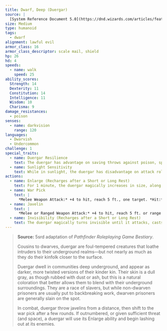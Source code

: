 ```yaml
---
title: Dwarf, Deep (Duergar)
source: |
  [System Reference Document 5.0](https://dnd.wizards.com/articles/features/systems-reference-document-srd)
size: Medium
type: humanoid
tags:
  - dwarf
alignment: lawful evil
armor_class: 16
armor_class_descriptor: scale mail, shield
hp: 26
hd: 4
speeds:
  - name: walk
    speed: 25
ability_scores:
  Strength: 14
  Dexterity: 11
  Constitution: 14
  Intelligence: 11
  Wisdom: 10
  Charisma: 9
damage_resistances:
  - poison
senses:
  - name: darkvision
    range: 120
languages:
  - Dwarvish
  - Undercommon
challenge: 1
special_traits:
  - name: Duergar Resilience
    text: The duergar has advantage on saving throws against poison, spells, and illusions, as well as to resist being charmed or paralyzed.
  - name: Sunlight Sensitivity
    text: While in sunlight, the duergar has disadvantage on attack rolls, as well as on Wisdom (Perception) checks that rely on sight.
actions:
  - name: Enlarge (Recharges after a Short or Long Rest)
    text: For 1 minute, the duergar magically increases in size, along with anything it is wearing or carrying. While enlarged, the duergar is Large, doubles its damage dice on Strength-based weapon attacks (included in the attacks), and makes Strength checks and Strength saving throws with advantage. If the duergar lacks the room to become Large, it attains the maximum size possible in the space available.
  - name: War Pick
    text: |
      *Melee Weapon Attack:* +4 to hit, reach 5 ft., one target. *Hit:* 6 (1d8 + 2) piercing damage, or 11 (2d8  + 2) piercing damage while enlarged.
  - name: Javelin
    text: |
      *Melee or Ranged Weapon Attack:* +4 to hit, reach 5 ft. or range 30/120 ft., one target. *Hit:* 5 (1d6 +  2) piercing damage, or 9 (2d6 + 2) piercing damage while enlarged.
  - name: Invisibility (Recharges after a Short or Long Rest)
    text: The duergar magically turns invisible until it attacks, casts a spell, or uses its Enlarge, or until its concentration is broken, up to 1 hour (as if concentrating on a spell). Any equipment the duergar wears or carries is invisible with it.
---
```


> **Source:** 5srd adaptation of *Pathfinder Roleplaying Game Bestiary*.
>
> Cousins to dwarves, duergar are foul-tempered creatures that loathe intruders to their underground realms—but not nearly as much as they do their kinfolk closer to the surface.
>
> Duergar dwell in communities deep underground, and appear as darker, more twisted versions of their kinder kin. Their skin is a dull gray, as though rubbed with dust or ash, but this is a natural coloration that better allows them to blend with their underground surroundings. They are a race of slavers, but while non-dwarven prisoners are usually put to backbreaking work, dwarven prisoners are generally slain on the spot.
>
> In combat, duergar throw javelins from a distance, then shift to the war pick after a few rounds. If outnumbered, or given sufficient threat (and space), a duergar will use its Enlarge ability and begin lashing out at its enemies.
